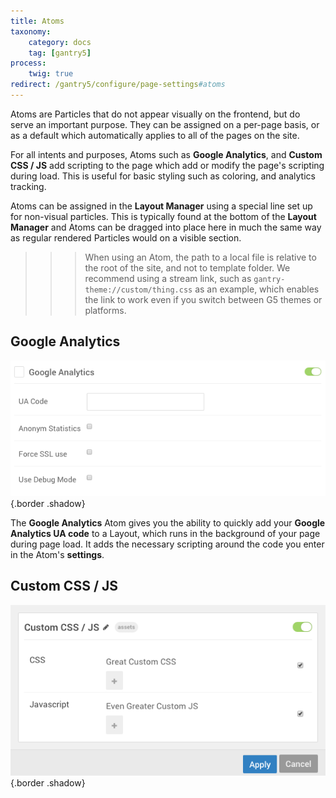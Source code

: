 ```yaml
---
title: Atoms
taxonomy:
    category: docs
    tag: [gantry5]
process:
    twig: true
redirect: /gantry5/configure/page-settings#atoms
---
```


Atoms are Particles that do not appear visually on the frontend, but do serve an important purpose. They can be assigned on a per-page basis, or as a default which automatically applies to all of the pages on the site.

For all intents and purposes, Atoms such as **Google Analytics**, and **Custom CSS / JS** add scripting to the page which add or modify the page's scripting during load. This is useful for basic styling such as coloring, and analytics tracking.

Atoms can be assigned in the **Layout Manager** using a special line set up for non-visual particles. This is typically found at the bottom of the **Layout Manager** and Atoms can be dragged into place here in much the same way as regular rendered Particles would on a visible section.

>>> When using an Atom, the path to a local file is relative to the root of the site, and not to template folder. We recommend using a stream link, such as `gantry-theme://custom/thing.css` as an example, which enables the link to work even if you switch between G5 themes or platforms.

Google Analytics
-----

![Google Analytics](analytics_settings.png) {.border .shadow}

The **Google Analytics** Atom gives you the ability to quickly add your **Google Analytics UA code** to a Layout, which runs in the background of your page during page load. It adds the necessary scripting around the code you enter in the Atom's **settings**.

Custom CSS / JS
-----

![Custom CSS / JS](custom_settings.png) {.border .shadow}



